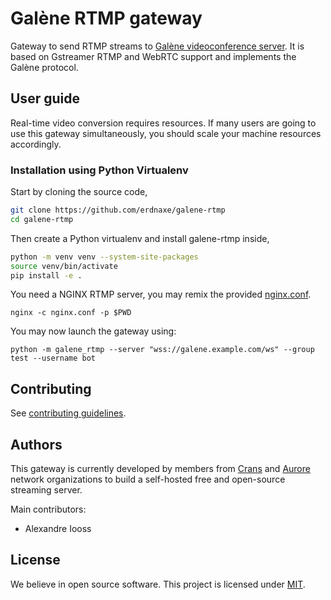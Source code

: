 # Galène RTMP gateway

Gateway to send RTMP streams to
[Galène videoconference server](https://galene.org/).
It is based on Gstreamer RTMP and WebRTC support and implements the Galène
protocol.

## User guide

Real-time video conversion requires resources. If many users are going to use
this gateway simultaneously, you should scale your machine resources
accordingly.

### Installation using Python Virtualenv

Start by cloning the source code,

```bash
git clone https://github.com/erdnaxe/galene-rtmp
cd galene-rtmp
```

Then create a Python virtualenv and install galene-rtmp inside,

```bash
python -m venv venv --system-site-packages
source venv/bin/activate
pip install -e .
```

You need a NGINX RTMP server, you may remix the provided
[nginx.conf](./docs/nginx.conf).

```
nginx -c nginx.conf -p $PWD
```

You may now launch the gateway using:

```
python -m galene_rtmp --server "wss://galene.example.com/ws" --group test --username bot
```

## Contributing

See [contributing guidelines](./CONTRIBUTING.md).

## Authors

This gateway is currently developed by members from
[Crans](https://www.crans.org/)
and [Aurore](https://auro.re/) network organizations to build a self-hosted
free and open-source streaming server.

Main contributors:

-   Alexandre Iooss

## License

We believe in open source software.
This project is licensed under [MIT](./LICENSE.txt).
